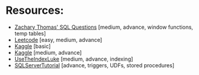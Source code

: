 
# Resources:
- [Zachary Thomas' SQL Questions](https://quip.com/2gwZArKuWk7W) [medium, advance, window functions, temp tables]
- [Leetcode](https://leetcode.com/problemset/database) [easy, medium, advance]
- [Kaggle](https://www.kaggle.com/learn/intro-to-sql) [basic]
- [Kaggle](https://www.kaggle.com/learn/advanced-sql) [medium, advance]
- [UseTheIndexLuke](https://use-the-index-luke.com) [medium, advance, indexing]
- [SQLServerTutorial](https://www.sqlservertutorial.net/advanced-sql-server) [advance, triggers, UDFs, stored procedures]

